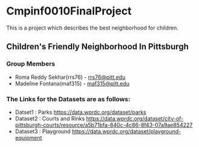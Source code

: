 # Cmpinf0010FinalProject
This is a project which describes the best neighborhood for children.
## Children's Friendly Neighborhood In Pittsburgh
### Group Members
* Roma Reddy Sekhar(rrs76) - rrs76@pitt.edu
* Madeline Fontana(maf315) - maf315@pitt.edu
### The Links for the Datasets are as follows:
* Datset1 : Parks
  https://data.wprdc.org/dataset/parks
* Dataset2 : Courts and Rinks
  https://data.wprdc.org/dataset/city-of-pittsburgh-courts/resource/a5b71bfa-840c-4c86-8f43-07a9ae854227
* Dataset3 : Playground
  https://data.wprdc.org/dataset/playground-equipment
